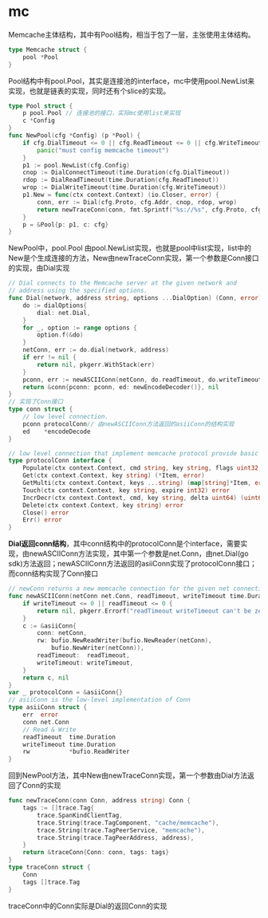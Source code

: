 # mc

Memcache主体结构，其中有Pool结构，相当于包了一层，主张使用主体结构。

```go
type Memcache struct {
	pool *Pool
}
```

Pool结构中有pool.Pool，其实是连接池的interface，mc中使用pool.NewList来实现，也就是链表的实现，同时还有个slice的实现。

```go
type Pool struct {
	p pool.Pool // 连接池的接口，实际mc使用list来实现
	c *Config
}
func NewPool(cfg *Config) (p *Pool) {
	if cfg.DialTimeout <= 0 || cfg.ReadTimeout <= 0 || cfg.WriteTimeout <= 0 {
		panic("must config memcache timeout")
	}
	p1 := pool.NewList(cfg.Config)
	cnop := DialConnectTimeout(time.Duration(cfg.DialTimeout))
	rdop := DialReadTimeout(time.Duration(cfg.ReadTimeout))
	wrop := DialWriteTimeout(time.Duration(cfg.WriteTimeout))
	p1.New = func(ctx context.Context) (io.Closer, error) {
		conn, err := Dial(cfg.Proto, cfg.Addr, cnop, rdop, wrop)
		return newTraceConn(conn, fmt.Sprintf("%s://%s", cfg.Proto, cfg.Addr)), err
	}
	p = &Pool{p: p1, c: cfg}  
}
```

NewPool中，pool.Pool 由pool.NewList实现，也就是pool中list实现，list中的New是个生成连接的方法，New由newTraceConn实现，第一个参数是Conn接口的实现，由Dial实现

```go
// Dial connects to the Memcache server at the given network and
// address using the specified options.
func Dial(network, address string, options ...DialOption) (Conn, error) {
	do := dialOptions{
		dial: net.Dial,
	}
	for _, option := range options {
		option.f(&do)
	}
	netConn, err := do.dial(network, address)
	if err != nil {
		return nil, pkgerr.WithStack(err)
	}
	pconn, err := newASCIIConn(netConn, do.readTimeout, do.writeTimeout)
	return &conn{pconn: pconn, ed: newEncodeDecoder()}, nil
}
// 实现了Conn接口
type conn struct {
	// low level connection.
	pconn protocolConn// 由newASCIIConn方法返回的asiiConn的结构实现
	ed    *encodeDecode
}

// low level connection that implement memcache protocol provide basic operation.
type protocolConn interface {
	Populate(ctx context.Context, cmd string, key string, flags uint32, expiration int32, cas uint64, data []byte) error
	Get(ctx context.Context, key string) (*Item, error)
	GetMulti(ctx context.Context, keys ...string) (map[string]*Item, error)
	Touch(ctx context.Context, key string, expire int32) error
	IncrDecr(ctx context.Context, cmd, key string, delta uint64) (uint64, error)
	Delete(ctx context.Context, key string) error
	Close() error
	Err() error
}
```

**Dial返回conn结构**，其中conn结构中的protocolConn是个interface，需要实现，由newASCIIConn方法实现，其中第一个参数是net.Conn，由net.Dial(go sdk)方法返回；newASCIIConn方法返回的asiiConn实现了protocolConn接口；而conn结构实现了Conn接口

```go
// newConn returns a new memcache connection for the given net connection.
func newASCIIConn(netConn net.Conn, readTimeout, writeTimeout time.Duration) (protocolConn, error) {
	if writeTimeout <= 0 || readTimeout <= 0 {
		return nil, pkgerr.Errorf("readTimeout writeTimeout can't be zero")
	}
	c := &asiiConn{
		conn: netConn,
		rw: bufio.NewReadWriter(bufio.NewReader(netConn),
			bufio.NewWriter(netConn)),
		readTimeout:  readTimeout,
		writeTimeout: writeTimeout,
	}
	return c, nil
}
var _ protocolConn = &asiiConn{}
// asiiConn is the low-level implementation of Conn
type asiiConn struct {
	err  error
	conn net.Conn
	// Read & Write
	readTimeout  time.Duration
	writeTimeout time.Duration
	rw           *bufio.ReadWriter
}
```

回到NewPool方法，其中New由newTraceConn实现，第一个参数由Dial方法返回了Conn的实现

```go
func newTraceConn(conn Conn, address string) Conn {
	tags := []trace.Tag{
		trace.SpanKindClientTag,
		trace.String(trace.TagComponent, "cache/memcache"),
		trace.String(trace.TagPeerService, "memcache"),
		trace.String(trace.TagPeerAddress, address),
	}
	return &traceConn{Conn: conn, tags: tags}
}
type traceConn struct {
	Conn
	tags []trace.Tag
}
```

traceConn中的Conn实际是Dial的返回Conn的实现